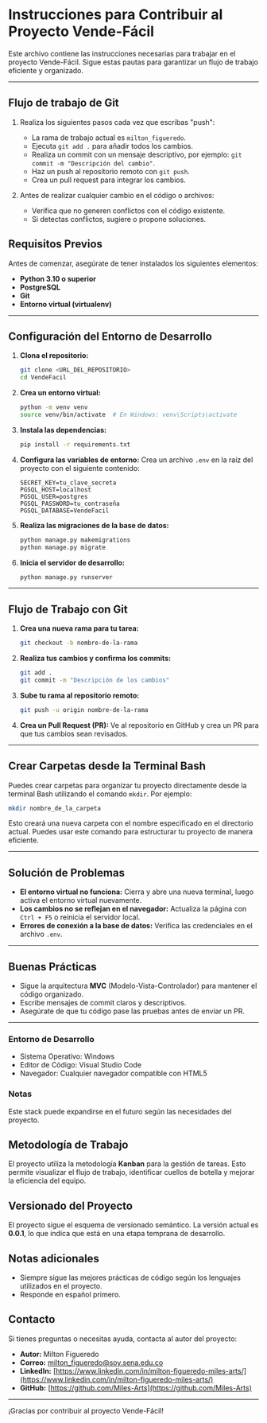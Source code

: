 # Instrucciones para Contribuir al Proyecto Vende-Fácil

Este archivo contiene las instrucciones necesarias para trabajar en el proyecto Vende-Fácil. Sigue estas pautas para garantizar un flujo de trabajo eficiente y organizado.

---

## Flujo de trabajo de Git
1. Realiza los siguientes pasos cada vez que escribas "push":
    - La rama de trabajo actual es `milton_figueredo`.
   - Ejecuta `git add .` para añadir todos los cambios.
   - Realiza un commit con un mensaje descriptivo, por ejemplo: `git commit -m "Descripción del cambio"`.
   - Haz un push al repositorio remoto con `git push`.
   - Crea un pull request para integrar los cambios.

2. Antes de realizar cualquier cambio en el código o archivos:
   - Verifica que no generen conflictos con el código existente.
   - Si detectas conflictos, sugiere o propone soluciones.

## Requisitos Previos

Antes de comenzar, asegúrate de tener instalados los siguientes elementos:

- **Python 3.10 o superior**
- **PostgreSQL**
- **Git**
- **Entorno virtual (virtualenv)**

---

## Configuración del Entorno de Desarrollo

1. **Clona el repositorio:**
   ```bash
   git clone <URL_DEL_REPOSITORIO>
   cd VendeFacil
   ```

2. **Crea un entorno virtual:**
   ```bash
   python -m venv venv
   source venv/bin/activate  # En Windows: venv\Scripts\activate
   ```

3. **Instala las dependencias:**
   ```bash
   pip install -r requirements.txt
   ```

4. **Configura las variables de entorno:**
   Crea un archivo `.env` en la raíz del proyecto con el siguiente contenido:
   ```env
   SECRET_KEY=tu_clave_secreta
   PGSQL_HOST=localhost
   PGSQL_USER=postgres
   PGSQL_PASSWORD=tu_contraseña
   PGSQL_DATABASE=VendeFacil
   ```

5. **Realiza las migraciones de la base de datos:**
   ```bash
   python manage.py makemigrations
   python manage.py migrate
   ```

6. **Inicia el servidor de desarrollo:**
   ```bash
   python manage.py runserver
   ```

---

## Flujo de Trabajo con Git

1. **Crea una nueva rama para tu tarea:**
   ```bash
   git checkout -b nombre-de-la-rama
   ```

2. **Realiza tus cambios y confirma los commits:**
   ```bash
   git add .
   git commit -m "Descripción de los cambios"
   ```

3. **Sube tu rama al repositorio remoto:**
   ```bash
   git push -u origin nombre-de-la-rama
   ```

4. **Crea un Pull Request (PR):**
   Ve al repositorio en GitHub y crea un PR para que tus cambios sean revisados.

---

## Crear Carpetas desde la Terminal Bash

Puedes crear carpetas para organizar tu proyecto directamente desde la terminal Bash utilizando el comando `mkdir`. Por ejemplo:

```bash
mkdir nombre_de_la_carpeta
```

Esto creará una nueva carpeta con el nombre especificado en el directorio actual. Puedes usar este comando para estructurar tu proyecto de manera eficiente.

---

## Solución de Problemas

- **El entorno virtual no funciona:** Cierra y abre una nueva terminal, luego activa el entorno virtual nuevamente.
- **Los cambios no se reflejan en el navegador:** Actualiza la página con `Ctrl + F5` o reinicia el servidor local.
- **Errores de conexión a la base de datos:** Verifica las credenciales en el archivo `.env`.

---

## Buenas Prácticas

- Sigue la arquitectura **MVC** (Modelo-Vista-Controlador) para mantener el código organizado.
- Escribe mensajes de commit claros y descriptivos.
- Asegúrate de que tu código pase las pruebas antes de enviar un PR.

---

### Entorno de Desarrollo
- Sistema Operativo: Windows
- Editor de Código: Visual Studio Code
- Navegador: Cualquier navegador compatible con HTML5

### Notas
Este stack puede expandirse en el futuro según las necesidades del proyecto.

## Metodología de Trabajo
El proyecto utiliza la metodología **Kanban** para la gestión de tareas. Esto permite visualizar el flujo de trabajo, identificar cuellos de botella y mejorar la eficiencia del equipo.

## Versionado del Proyecto
El proyecto sigue el esquema de versionado semántico. La versión actual es **0.0.1**, lo que indica que está en una etapa temprana de desarrollo.

## Notas adicionales
- Siempre sigue las mejores prácticas de código según los lenguajes utilizados en el proyecto.
- Responde en español primero.

## Contacto

Si tienes preguntas o necesitas ayuda, contacta al autor del proyecto:

- **Autor:** Milton Figueredo
- **Correo:** [milton_figueredo@soy.sena.edu.co](milton_figueredo@soy.sena.edu.co)
- **LinkedIn:** [https://www.linkedin.com/in/milton-figueredo-miles-arts/](https://www.linkedin.com/in/milton-figueredo-miles-arts/)
- **GitHub:** [https://github.com/Miles-Arts](https://github.com/Miles-Arts)

---

¡Gracias por contribuir al proyecto Vende-Fácil!

